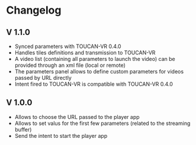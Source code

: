# Changelog

## V 1.1.0
+ Synced parameters with TOUCAN-VR 0.4.0
+ Handles tiles definitions and transmission to TOUCAN-VR
+ A video list (containing all parameters to launch the video) 
can be provided through an xml file (local or remote)
+ The parameters panel allows to define custom parameters for videos 
passed by URL directly
+ Intent fired to TOUCAN-VR is compatible with TOUCAN-VR 0.4.0

## V 1.0.0
+ Allows to choose the URL passed to the player app
+ Allows to set valus for the first few parameters 
(related to the streaming buffer)
+ Send the intent to start the player app